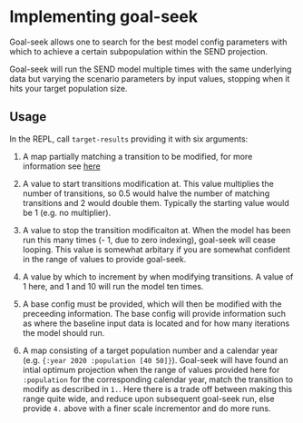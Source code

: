 # Implementing goal-seek

Goal-seek allows one to search for the best model config parameters with which to achieve a certain subpopulation within the SEND projection.

Goal-seek will run the SEND model multiple times with the same underlying data but varying the scenario parameters by input values, stopping when it hits your target population size.

## Usage

In the REPL, call `target-results` providing it with six arguments:

1. A map partially matching a transition to be modified, for more information see [here](https://github.com/MastodonC/witan.send/blob/feature/goal-seek/doc/config.md#transitions-to-change)

2. A value to start transitions modification at. This value multiplies the number of transitions, so 0.5 would halve the number of matching transitions and 2 would double them. Typically the starting value would be 1 (e.g. no multiplier).

3. A value to stop the transition modificaiton at. When the model has been run this many times (- 1, due to zero indexing), goal-seek will cease looping. This value is somewhat arbitary if you are somewhat confident in the range of values to provide goal-seek.

4. A value by which to increment by when modifying transitions. A value of 1 here, and 1 and 10 will run the model ten times.

5. A base config must be provided, which will then be modified with the preceeding information. The base config will provide information such as where the baseline input data is located and for how many iterations the model should run.

6. A map consisting of a target population number and a calendar year (e.g. `{:year 2020 :population [40 50]}`). Goal-seek will have found an intial optimum projection when the range of values provided here for `:population` for the corresponding calendar year, match the transition to modify as described in `1.`. Here there is a trade off between making this range quite wide, and reduce upon subsequent goal-seek run, else provide `4.` above with a finer scale incrementor and do more runs.
